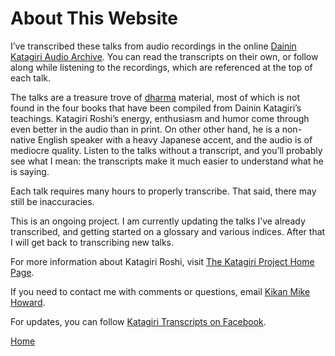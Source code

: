 <a name="0"></a>
# About This Website

I’ve transcribed these talks from audio recordings in the online [Dainin Katagiri Audio Archive](http://www.mnzencenter.org/katagiri_talks.php). You can read the transcripts on their own, or follow along while listening to the recordings, which are referenced at the top of each talk. 

The talks are a treasure trove of [dharma](glossary#dharma) material, most of which is not found in the four books that have been compiled from Dainin Katagiri’s teachings. Katagiri Roshi’s energy, enthusiasm and humor come through even better in the audio than in print. On other other hand, he is a non-native English speaker with a heavy Japanese accent, and the audio is of mediocre quality. Listen to the talks without a transcript, and you’ll probably see what I mean: the transcripts make it much easier to understand what he is saying.

Each talk requires many hours to properly transcribe. That said, there may still be inaccuracies.

This is an ongoing project. I am currently updating the talks I’ve already transcribed, and getting started on a glossary and various indices. After that I will get back to transcribing new talks.

For more information about Katagiri Roshi, visit [The Katagiri Project Home Page](http://www.mnzencenter.org/katagiri/).

If you need to contact me with comments or questions, email [Kikan Mike Howard](mailto:michaelhoward@mac.com).

For updates, you can follow [Katagiri Transcripts on Facebook](https://www.facebook.com/KatagiriTranscripts).

[Home](index#0)
